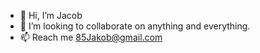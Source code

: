 - 👋 Hi, I’m Jacob
- 💞️ I’m looking to collaborate on anything and everything. 
- 📫 Reach me 85Jakob@gmail.com

<!---
JacobADoney/JacobADoney is a ✨ special ✨ repository because its `README.md` (this file) appears on your GitHub profile.
You can click the Preview link to take a look at your changes.
--->
